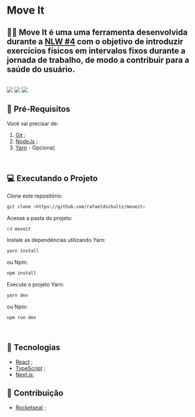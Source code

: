 # Move It

## 🤸‍♂️ **Move It** é uma uma ferramenta desenvolvida durante a [NLW #4](https://nextlevelweek.com/inscricao/4) com o objetivo de introduzir exercícios físicos em intervalos fixos durante a jornada de trabalho, de modo a contribuir para a saúde do usuário.

<br/>
<img src="https://img.shields.io/static/v1?label=yarn&message=v1.22.10&color=blue"> <img src="https://img.shields.io/static/v1?label=next-js&message=v10.0.7&color=blue"> <img src="https://img.shields.io/static/v1?label=node-js&message=v14.15.5&color=blue">

<br/>

## **📃 Pré-Requisitos**

Você vai precisar de:

1. [Git](https://git-scm.com/) ;
2. [NodeJs](https://nodejs.org/en/) ;
3. [Yarn](https://yarnpkg.com/) - Opcional;

<br/>

## **💻 Executando o Projeto**

Clone este repositório:

```bash
git clone <https://github.com/rafaeldschultz/moveit>
```

Acesse a pasta do projeto:

```bash
cd moveit
```

Instale as dependências utilizando Yarn:

```bash
yarn install
```

ou Npm:

```bash
npm install
```

Execute o projeto Yarn:

```bash
yarn dev
```

ou Npm:

```bash
npm run dev
```

<br/>

## 🔨 **Tecnologias**

- [React](https://pt-br.reactjs.org/) ;
- [TypeScript](https://www.typescriptlang.org/) ;
- [Next.js](https://nextjs.org/);

## **👥 Contribuição**

- [Rocketseat](https://rocketseat.com.br/) ;
